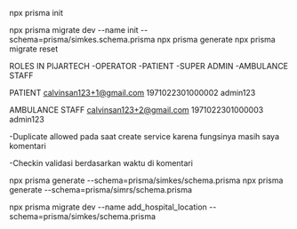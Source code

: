 npx prisma init

npx prisma migrate dev --name init --schema=prisma/simkes.schema.prisma
npx prisma generate
npx prisma migrate reset

ROLES IN PIJARTECH
-OPERATOR
-PATIENT
-SUPER ADMIN
-AMBULANCE STAFF

PATIENT
calvinsan123+1@gmail.com
1971022301000002
admin123

AMBULANCE STAFF
calvinsan123+2@gmail.com
1971022301000003
admin123

-Duplicate allowed pada saat create service karena fungsinya masih saya komentari

-Checkin validasi berdasarkan waktu di komentari

npx prisma generate --schema=prisma/simkes/schema.prisma
npx prisma generate --schema=prisma/simrs/schema.prisma

npx prisma migrate dev --name add_hospital_location --schema=prisma/simkes/schema.prisma
